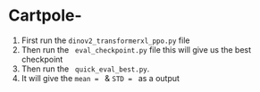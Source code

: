 # Cartpole-
1. First run the `dinov2_transformerxl_ppo.py` file
2. Then run the ` eval_checkpoint.py` file this will give us the best checkpoint
3. Then run the ` quick_eval_best.py`.
4. It will give the ``mean = `` & ``STD = `` as a output
